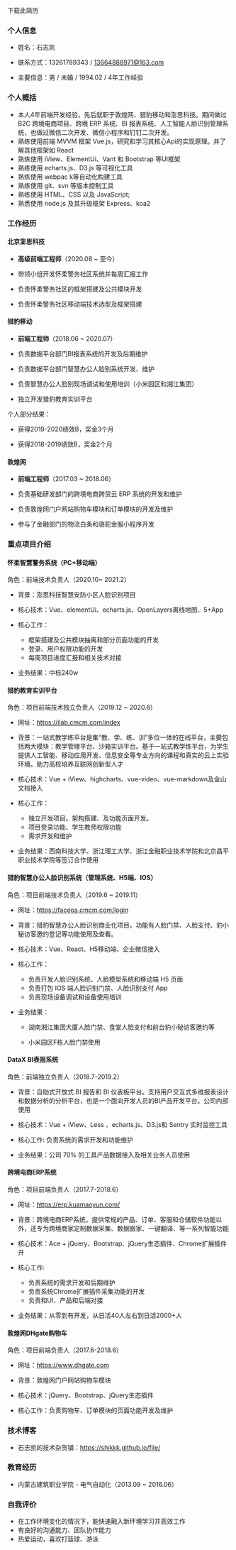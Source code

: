 <a :href="$withBase('/石志凯-前端-社招-北京.pdf')">下载此简历</a>
### 个人信息

- 姓名：石志凯

- 联系方式：13261789343 / 13664888971@163.com

- 主要信息：男 / 未婚  / 1994.02 / 4年工作经验

  

### 个人概括

* 本人4年前端开发经验，先后就职于敦煌网、猎豹移动和澎思科技。期间做过 B2C 跨境电商项目、跨境 ERP 系统、BI 报表系统、人工智能人脸识别管理系统，也做过微信二次开发、微信小程序和钉钉二次开发。
* 熟练使用前端 MVVM 框架 Vue.js，研究和学习其核心Api的实现原理。并了解其他框架如 React
* 熟练使用 iView、ElementUi、Vant 和 Bootstrap 等UI框架
* 熟练使用 echarts.js、D3.js 等可视化工具
* 熟练使用 webpac k等自动化构建工具
* 熟练使用 git、svn 等版本控制工具
* 熟练使用 HTML、CSS 以及 JavaScript;
* 熟悉使用 node.js 及其升级框架 Express、koa2



### 工作经历

#### 北京澎思科技

- **高级前端工程师**（2020.08 \~ 至今）

  

- 带领小组开发怀柔警务社区系统并每周汇报工作

- 负责怀柔警务社区的框架搭建及公共模块开发

- 负责怀柔警务社区移动端技术选型及框架搭建

#### 猎豹移动

- **前端工程师**（2018.06 \~ 2020.07）



- 负责数据平台部门BI报表系统的开发及后期维护

- 负责数据平台部门智慧办公人脸别系统开发、维护

- 负责智慧办公人脸别现场调试和使用培训（小米园区和湘江集团）

- 独立开发猎豹教育实训平台

  

个人部分结果：

- 获得2019-2020绩效B，奖金3个月

- 获得2018-2019绩效B，奖金2个月

  


#### 敦煌网

- **前端工程师**（2017.03 \~ 2018.06）

  

- 负责基础研发部门的跨境电商跨贸云 ERP 系统的开发和维护
  
- 负责敦煌网门户网站购物车模块和订单模块的开发及维护

- 参与了金融部门的物流白条和骆驼金服小程序开发



### 重点项目介绍



#### 怀柔智慧警务系统（PC+移动端）

角色：前端技术负责人（2020.10\~ 2021.2）

- 背景：澎思科技智慧安防小区人脸识别项目

- 核心技术：Vue、elementUi、echarts.js、OpenLayers离线地图、5+App

- 核心工作：

  - 框架搭建及公共模块抽离和部分页面功能的开发
  - 登录、用户权限功能的开发
  - 每周项目进度汇报和相关技术对接

- 业务结果：中标240w

  

#### 猎豹教育实训平台

角色：项目前端技术独立负责人（2019.12 \~ 2020.6）

- 网址：https://ilab.cmcm.com/index

- 背景：一站式教学练平台是集“教、学、练、训”多位一体的在线平台，主要包括两大模块：教学管理平台、沙箱实训平台。基于一站式教学练平台，为学生提供人工智能、移动应用开发、信息安全等专业方向的课程和真实的云上实验环境。助力高校培养互联网创新型人才

- 核心技术：Vue + iView、highcharts、vue-video、vue-markdown及金山文档接入

- 核心工作：

  - 独立开发项目。架构搭建、及功能页面开发。
  - 项目登录功能、学生教师权限功能
  - 需求开发和维护

- 业务结果：西南科技大学、浙江理工大学、浙江金融职业技术学院和北京昌平职业技术学院等签订合作使用

  

#### 猎豹智慧办公人脸识别系统（管理系统、H5端、IOS）

角色：项目前端技术负责人（2019.6 \~ 2019.11）

- 网址：https://faceoa.cmcm.com/login

- 背景：猎豹智慧办公人脸识别商业化项目。功能有人脸门禁、人脸支付、豹小秘访客邀约登记等功能使用及查看。

- 核心技术：Vue、React、H5移动端、企业微信接入

- 核心工作：

  - 负责开发人脸识别系统、人脸模型系统和移动端 H5 页面
  - 负责打包 IOS 端人脸识别门禁、人脸识别支付 App
  - 负责现场设备调试和设备使用培训

- 业务结果：

  - 湖南湘江集团大厦人脸门禁、食堂人脸支付和前台豹小秘访客邀约等

  - 小米园区F栋人脸门禁使用

    

#### DataX BI表报系统

角色：前端独立负责人（2018.7-2019.2）

- 背景：自助式开放式 BI 报告和 BI 仪表板平台。支持用户交互式多维报表设计和数据分析的分析平台，也是一个面向开发人员的BI产品开发平台。公司内部使用

- 核心技术：Vue + iView、Less 、echarts.js、D3.js和 Sentry 实时监控工具

- 核心工作:  负责系统的需求开发和功能维护

- 业务结果：公司 70% 的工具产品数据接入及相关业务人员使用

  

#### 跨境电商ERP系统

角色：项目前端负责人（2017.7-2018.6）

- 网址：https://erp.kuamaoyun.com/

- 背景：跨境电商ERP系统，提供常规的产品、订单、客服和仓储软件功能以外，还专为跨境商家定制数据采集、数据搬家、一键翻译、等一系列智能功能

- 核心技术：Ace + jQuery、Bootstrap、jQuery生态插件、Chrome扩展插件开

- 核心工作:  

  - 负责系统的需求开发和后期维护
  - 负责系统Chrome扩展插件采集功能的开发
  - 负责和UI、产品和后端对接

- 业务结果：从零到有开发，从日活40人左右到日活2000+人

  

#### 敦煌网DHgate购物车

角色：项目前端负责人（2017.6-2018.6）

- 网址：https://www.dhgate.com

- 背景：敦煌网门户网站购物车模块

- 核心技术：jQuery、Bootstrap、jQuery生态插件

- 核心工作：负责购物车、订单模块的页面功能开发及维护

  

### 技术博客

- 石志凯的技术杂货铺：https://shikkk.github.io/file/

  

### 教育经历

- 内蒙古建筑职业学院 - 电气自动化（2013.09 \~ 2016.06）



### 自我评价

- 在工作环境变化的情况下，能快速融入新环境学习并高效工作
- 有良好的沟通能力、团队协作能力
- 热爱运动，喜欢打篮球、游泳

